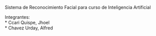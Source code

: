 Sistema de Reconocimiento Facial para curso de Inteligencia Artificial

Integrantes: \
	* Ccari Quispe, Jhoel \
	* Chavez Urday, Alfred


